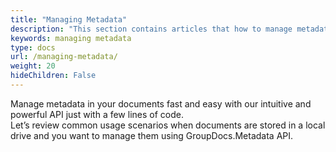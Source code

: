 ```yaml
---
title: "Managing Metadata"
description: "This section contains articles that how to manage metadata."
keywords: managing metadata
type: docs
url: /managing-metadata/
weight: 20
hideChildren: False
---
```


Manage metadata in your documents fast and easy with our intuitive and powerful API just with a few lines of code.  
Let’s review common usage scenarios when documents are stored in a local drive and you want to manage them using GroupDocs.Metadata API.



